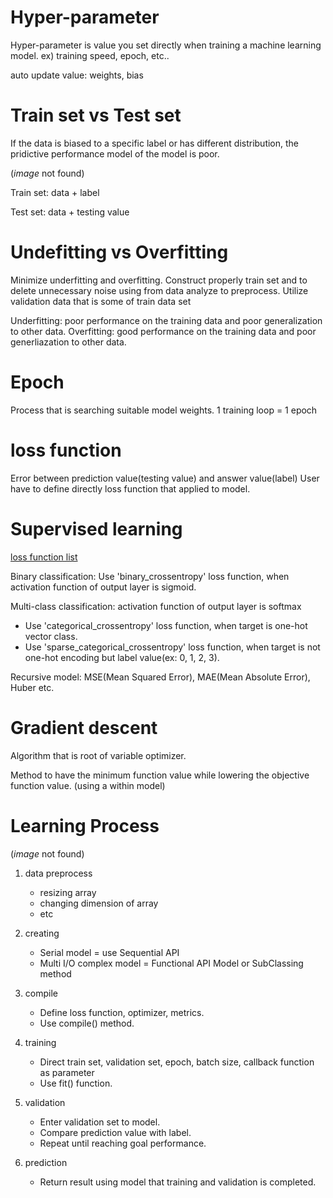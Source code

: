 # Hyper-parameter

Hyper-parameter is value you set directly when training a machine learning model.
ex) training speed, epoch, etc..

auto update value: weights, bias

# Train set vs Test set

If the data is biased to a specific label or has different distribution,
the pridictive performance model of the model is poor.

(_image_ not found)

Train set: data + label 

Test set: data + testing value 

# Undefitting vs Overfitting

Minimize underfitting and overfitting.
Construct properly train set and to delete unnecessary noise using from data analyze to preprocess.
Utilize validation data that is some of train data set

Underfitting: poor performance on the training data and poor generalization to other data.
Overfitting: good performance on the training data and poor generliazation to other data.

# Epoch

Process that is searching suitable model weights.
1 training loop = 1 epoch

# loss function

Error between prediction value(testing value) and answer value(label)
User have to define directly loss function that applied to model.

# Supervised learning 

[loss function list](https://www.tensorflow.org/api_docs/python/tf/keras/losses)

Binary classification: Use 'binary_crossentropy' loss function, when activation function of output layer is sigmoid.

Multi-class classification: activation function of output layer is softmax
  - Use 'categorical_crossentropy' loss function, when target is one-hot vector class.
  - Use 'sparse_categorical_crossentropy' loss function, when target is not one-hot encoding but label value(ex: 0, 1, 2, 3).

Recursive model: MSE(Mean Squared Error), MAE(Mean Absolute Error), Huber etc.

# Gradient descent

Algorithm that is root of variable optimizer.

Method to have the minimum function value while lowering the objective function value.
(using a within model)

# Learning Process

(_image_ not found)

1. data preprocess 
    - resizing array
    - changing dimension of array
    - etc

2. creating
    - Serial model = use Sequential API
    - Multi I/O complex model = Functional API Model or SubClassing method

3. compile
    - Define loss function, optimizer, metrics.
    - Use compile() method.

4. training
    - Direct train set, validation set, epoch, batch size, callback function as parameter
    - Use fit() function.

5. validation
    - Enter validation set to model.
    - Compare prediction value with label.
    - Repeat until reaching goal performance.

6. prediction
    - Return result using model that training and validation is completed.
